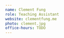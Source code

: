 ```yaml
---
name: Clement Fung
role: Teaching Assistant
website: clementfung.me
photo: clement.jpg
office-hours: TODO
---
```


<!-- [Schedule an appointment](#){: .btn .btn-outline } -->
